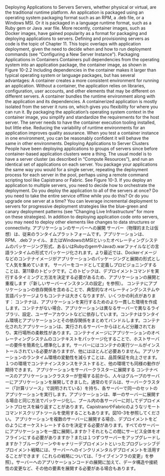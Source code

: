 Deploying Applications to Servers Servers, whether physical or virtual, are the traditional runtime platform. An application is packaged using an operating system packaging format such as an RPM, a .deb file, or a Windows MSI. Or it is packaged in a language runtime format, such as a Ruby gem or Java .war file. More recently, container images, such as Docker images, have gained popularity as a format for packaging and deploying applications to servers.
Defining and provisioning servers as code is the topic of Chapter 11. This topic overlaps with application deployment, given the need to decide when and how to run deployment commands (see “Configuring a New Server Instance”). Packaging Applications in Containers Containers pull dependencies from the operating system into an application package, the container image, as shown in Figure 10-2.2
Including dependencies in the container makes it larger than typical operating system or language packages, but has several advantages:
A container creates a more consistent environment for running an application. Without a container, the application relies on libraries, configuration, user accounts, and other elements that may be different on different servers. A container bundles the runtime environment along with the application and its dependencies.  A containerized application is mostly isolated from the server it runs on, which gives you flexibility for where you can run it.  By packaging the application’s operating system context in the container image, you simplify and standardize the requirements for the host server. The server needs to have the container execution tooling installed, but little else.  Reducing the variability of runtime environments for an application improves quality assurance. When you test a container instance in one environment, you can be reasonably confident it will behave the same in other environments.  Deploying Applications to Server Clusters People have been deploying applications to groups of servers since before container-based application clusters were a thing. The usual model is to have a server cluster (as described in “Compute Resources”), and run an identical set of applications on each server. You package your applications the same way you would for a single server, repeating the deployment process for each server in the pool, perhaps using a remote command scripting tool like Capistrano or Fabric. See Figure 10-3.
If you deploy an application to multiple servers, you need to decide how to orchestrate the deployment. Do you deploy the application to all of the servers at once? Do you need to take the entire service offline while you do this? Or do you upgrade one server at a time? You can leverage incremental deployment to servers for progressive deployment strategies like the blue-green and canary deployment patterns (see “Changing Live Infrastructure” for more on these strategies). In addition to deploying application code onto servers, you may need to deploy other elements like changes to data structures or connectivity.
アプリケーションのサーバーへの展開
サーバー（物理的または仮想）は、従来のランタイムプラットフォームです。アプリケーションは、RPM、.debファイル、またはWindowsのMSIといったオペレーティングシステムのパッケージング形式、あるいはRubyのgemやJavaの.warファイルなどの言語ランタイムの形式でパッケージ化されます。より最近では、Dockerイメージなどのコンテナイメージがアプリケーションのパッケージングと展開の形式として人気を集めています。
サーバーをコードとして定義しプロビジョニングすることは、第11章のトピックです。このトピックは、デプロイメントコマンドを実行するタイミングと方法を決定する必要があるため、アプリケーションの展開と重複します（「新しいサーバーインスタンスの設定」を参照）。
コンテナにアプリケーションの依存関係を含めることで、典型的なオペレーティングシステムや言語パッケージよりもコンテナは大きくなりますが、いくつかの利点があります：
コンテナは、アプリケーションを実行するためのより一貫した環境を作成します。コンテナがない場合、アプリケーションは異なるサーバーで異なるライブラリ、設定、ユーザーアカウントなどに依存しています。コンテナはランタイム環境とアプリケーションとその依存関係をまとめてバンドルします。コンテナ化されたアプリケーションは、実行されるサーバーからほとんど分離されており、実行場所の柔軟性があります。コンテナイメージにアプリケーションのオペレーティングシステムのコンテキストをパッケージ化することで、ホストサーバーの要件を簡素化し標準化します。サーバーにはコンテナの実行ツールがインストールされている必要がありますが、他にはほとんど必要ありません。アプリケーションのランタイム環境の変動性を減らすことは、品質保証を向上させます。１つの環境でコンテナインスタンスをテストすると、他の環境でも同様の動作が期待できます。
アプリケーションをサーバークラスターに展開する
コンテナベースのアプリケーションクラスターが登場する前から、人々はグループのサーバーにアプリケーションを展開してきました。通常のモデルは、サーバークラスター（「計算リソース」で説明されている）を持ち、各サーバーで同一のセットのアプリケーションを実行します。アプリケーションは、単一のサーバーに展開する場合と同じ方法でパッケージ化し、プール内の各サーバーに対してデプロイメントプロセスを繰り返すことがあります。CapistranoやFabricのようなリモートコマンドスクリプトツールを使用することもあります。図10-3を参照してください。
アプリケーションを複数のサーバーに展開する場合、デプロイメントをどのようにオーケストレートするかを決定する必要があります。すべてのサーバーにアプリケーションを一度に展開しますか？それともこの間にサービス全体をオフラインにする必要がありますか？または１つずつサーバーをアップグレードしますか？ブルーグリーンやキャナリーデプロイメントといったプログレッシブデプロイメント戦略には、サーバーへのインクリメンタルデプロイメントを活用することができます（これらの戦略については、「ライブインフラの変更」を参照）。サーバーへのアプリケーションコードの展開に加えて、データ構造や接続性の変更など、その他の要素を展開する必要がある場合もあります。